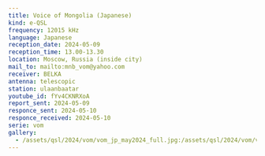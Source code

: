 ```yaml
---
title: Voice of Mongolia (Japanese)
kind: e-QSL
frequency: 12015 kHz
language: Japanese
reception_date: 2024-05-09
reception_time: 13.00-13.30
location: Moscow, Russia (inside city)
mail_to: mailto:mnb_vom@yahoo.com
receiver: BELKA
antenna: telescopic
station: ulaanbaatar
youtube_id: fYv4CKNRXoA
report_sent: 2024-05-09
responce_sent: 2024-05-10
responce_received: 2024-05-10
serie: vom
gallery:
  - /assets/qsl/2024/vom/vom_jp_may2024_full.jpg:/assets/qsl/2024/vom/vom_jp_may2024_small.jpg
---
```


